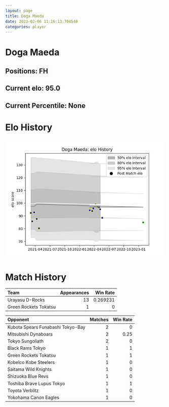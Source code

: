 ```yaml
---  
layout: page  
title: Doga Maeda  
date: 2023-02-06 11:16:13.704540  
categories: player  
---
```

# Doga Maeda

## Positions: FH

## Current elo: 95.0

## Current Percentile: None

# Elo History


![elo history](history_DogaMaeda.png)
# Match History


| Team                  |   Appearances |   Win Rate |
|:----------------------|--------------:|-----------:|
| Urayasu D-Rocks       |            13 |   0.269231 |
| Green Rockets Tokatsu |             1 |   0        |

| Opponent                          |   Matches |   Win Rate |
|:----------------------------------|----------:|-----------:|
| Kubota Spears Funabashi Tokyo-Bay |         2 |       0    |
| Mitsubishi Dynaboars              |         2 |       0.25 |
| Tokyo Sungoliath                  |         2 |       0    |
| Black Rams Tokyo                  |         1 |       1    |
| Green Rockets Tokatsu             |         1 |       1    |
| Kobelco Kobe Steelers             |         1 |       0    |
| Saitama Wild Knights              |         1 |       0    |
| Shizuoka Blue Revs                |         1 |       0    |
| Toshiba Brave Lupus Tokyo         |         1 |       1    |
| Toyota Verblitz                   |         1 |       0    |
| Yokohama Canon Eagles             |         1 |       0    |